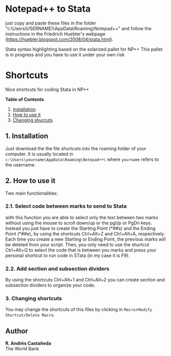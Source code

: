 # Notepad++ to Stata
just copy and paste these files in the folder "c:\Users\(USERNAME)\AppData\Roaming\Notepad++\" and follow the instructions in the Friedrich Huebler's webpage (https://huebler.blogspot.com/2008/04/stata.html).

Stata syntax highlighting based on the solarized pallet for NP++
This pallet is in progress and you have to use it under your own risk

# Shortcuts
Nice shortcuts for coding Stata in NP++

__Table of Contents__  
1. [Installation](#1-installation)
2. [How to use it](#2-how-to-use-it)
3. [Changing shurcuts](#3-changing-shortcuts)

## 1. Installation

Just download the the file shurtcuts into the roaming folder of your computer. It is usually located in `c:\Users\yourname\AppData\Roaming\Notepad++\` where `yourname` refers to the username. 

## 2. How to use it
Two main functionalities:

### 2.1. Select code between marks to send to Stata
with this function you are able to select only the text between two marks without using the mouse to scroll down/up or the pgUp or PgDn keys. Instead you just have to create the Starting Point (\*##s) and the Ending Point (\*##e), by using the shortcuts Ctrl+Alt+Z and Ctrl+Alt+A, respectively. Each time you create a new Starting or Ending Point, the previous marks will be deleted from your script. Then, you only need to use the shurtcut Ctrl+Alt+Q to select the code that is between you marks and press your personal shortcut to run code in STata (in my case it is F9). 

### 2.2. Add section and subsection dividers

By using the shortcuts Ctrl+Alt+1 and Ctrl+Alt+2 you can create section and subsection dividers to organize your code. 

### 3. Changing shortcuts

You may change the shortcuts of this files by clicking in `Macro`>`Modify Shurtcut/Delete Macro`. 

Author
------
  **R. Andrés Castañeda**  
  The World Bank
